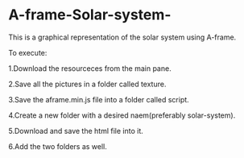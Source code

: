 # A-frame-Solar-system-
This is a graphical representation of the solar system using A-frame.

To execute:

  1.Download the resourceces from the main pane.
  
  2.Save all the pictures in a folder called texture.
  
  3.Save the aframe.min.js file into a folder called script.
  
  4.Create a new folder with a desired naem(preferably solar-system).
  
  5.Download and save the html file into it.
  
  6.Add the two folders as well.

